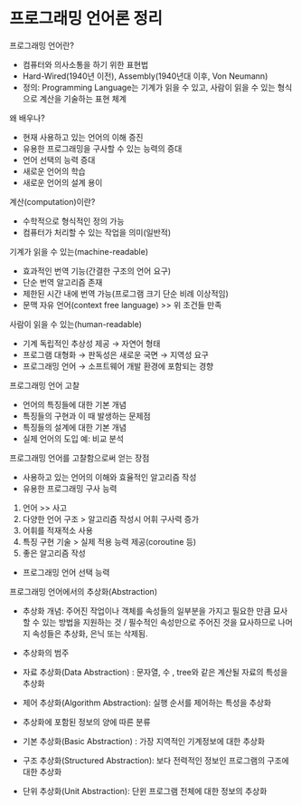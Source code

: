 # 프로그래밍 언어론 정리

프로그래밍 언어란?

- 컴퓨터와 의사소통을 하기 위한 표현법
- Hard-Wired(1940년 이전), Assembly(1940년대 이후, Von Neumann)
- 정의: Programming Language는 기계가 읽을 수 있고, 사람이 읽을 수 있는 형식으로 계산을 기술하는 표현 체계

왜 배우나?

- 현재 사용하고 있는 언어의 이해 증진
- 유용한 프로그래밍을 구사할 수 있는 능력의 증대
- 언어 선택의 능력 증대
- 새로운 언어의 학습
- 새로운 언어의 설계 용이

계산(computation)이란?

- 수학적으로 형식적인 정의 가능
- 컴퓨터가 처리할 수 있는 작업을 의미(일반적)

기계가 읽을 수 있는(machine-readable)

- 효과적인 번역 기능(간결한 구조의 언어 요구)
- 단순 번역 알고리즘 존재
- 제한된 시간 내에 번역 가능(프로그램 크기 단순 비례 이상적임)
- 문맥 자유 언어(context free language) >> 위 조건들 만족

사람이 읽을 수 있는(human-readable)

- 기계 독립적인 추상성 제공 → 자연어 형태
- 프로그램 대형화 → 판독성은 새로운 국면 → 지역성 요구
- 프로그래밍 언어 → 소프트웨어 개발 환경에 포함되는 경향

프로그래밍 언어 고찰

- 언어의 특징들에 대한 기본 개념
- 특징들의 구현과 이 때 발생하는 문제점
- 특징들의 설계에 대한 기본 개념
- 실제 언어의 도입 예: 비교 분석

프로그래밍 언어를 고찰함으로써 얻는 장점

- 사용하고 있는 언어의 이해와 효율적인 알고리즘 작성
- 유용한 프로그래밍 구사 능력
1. 언어 >> 사고
2. 다양한 언어 구조 > 알고리즘 작성시 어휘 구사력 증가
3. 어휘를 적재적소 사용
4. 특징 구현 기술 > 실제 적용 능력 제공(coroutine 등)
5. 좋은 알고리즘 작성
- 프로그래밍 언어 선택 능력

프로그래밍 언어에서의 추상화(Abstraction)

- 추상화 개념: 주어진 작업이나 객체를 속성들의 일부분을 가지고 필요한 만큼 묘사할 수 있는 방법을 지원하는 것 / 필수적인 속성만으로 주어진 것을 묘사하므로 나머지 속성들은 추상화, 은닉 또는 삭제됨.

- 추상화의 범주
- 자료 추상화(Data Abstraction) : 문자열, 수 , tree와 같은 계산될 자료의 특성을 추상화
- 제어 추상화(Algorithm Abstraction): 실행 순서를 제어하는 특성을 추상화

- 추상화에 포함된 정보의 양에 따른 분류
- 기본 추상화(Basic Abstraction) : 가장 지역적인 기계정보에 대한 추상화
- 구조 추상화(Structured Abstraction): 보다 전력적인 정보인 프로그램의 구조에 대한 추상화
- 단위 추상화(Unit Abstraction): 단윈 프로그램 전체에 대한 정보의 추상화